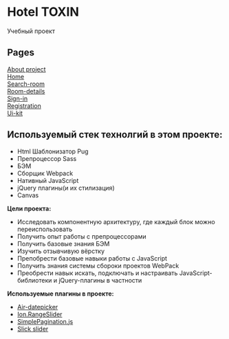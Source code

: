 # Hotel TOXIN
  Учебный проект
## Pages
<a href='https://raizot.github.io/toxin/dist/about-project.html'>About project</a><br>
<a href='https://raizot.github.io/toxin/dist/home.html'> Home</a><br>
<a href='https://raizot.github.io/toxin/dist/search-room.html'> Search-room</a><br>
<a href='https://raizot.github.io/toxin/dist/room-details.html'> Room-details</a><br>
<a href='https://raizot.github.io/toxin/dist/sign-in.html'> Sign-in</a><br>
<a href='https://raizot.github.io/toxin/dist/registration.html'> Registration</a><br>
<a href='https://raizot.github.io/toxin/dist/ui-kit.html'> Ui-kit</a><br>
## Используемый стек технолгий в этом проекте:
<ul>
  <li>Html Шаблонизатор Pug</li>
  <li>Препроцессор Sass</li>
  <li>БЭМ</li>
  <li>Сборщик Webpack</li>
  <li>Нативный JavaScript</li>
  <li>jQuery плагины(и их стилизация)</li>
  <li>Canvas</li>
</ul>
<b>Цели проекта:</b>
<ul>
  <li>Исследовать компонентную архитектуру, где каждый блок можно переиспользовать</li>
  <li>Получить опыт работы с препроцессорами</li>
  <li>Получить базовые знания БЭМ</li>
  <li>Изучить отзывчивую вёрстку</li>
  <li>Препобрести базовые навыки работы с JavaScript</li>
  <li>Получить знания системы сбороки проектов WebPack</li>
  <li>Преобрести навык искать, подключать и настраивать JavaScript-библиотеки и jQuery-плагины в частности</li>
</ul>
<b>Используемые плагины в проекте:</b>
<ul>
  <li><a href="http://t1m0n.name/air-datepicker/docs/">Air-datepicker</a></li>
  <li><a href="http://ionden.com/a/plugins/ion.rangeSlider/">Ion.RangeSlider</a></li>
  <li><a href="https://flaviusmatis.github.io/simplePagination.js/">SimplePagination.js</a></li>
  <li><a href="https://kenwheeler.github.io/slick/">Slick slider</a></li>
</ul>
